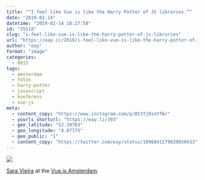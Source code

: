 ```yaml
---
title: "“I feel like Vue is like the Harry Potter of JS libraries.”"
date: "2019-02-14"
datetime: "2019-02-14 18:27:58"
id: "35518"
slug: "i-feel-like-vue-is-like-the-harry-potter-of-js-libraries"
url: "https://eay.cc/2019/i-feel-like-vue-is-like-the-harry-potter-of-js-libraries/"
author: "eay"
format: "image"
categories:
  - 0815
tags:
  - amsterdam
  - fotos
  - harry-potter
  - javascript
  - konferenz
  - vue-js
meta:
  - content_copy: "https://www.instagram.com/p/Bt3TjDsnYfW/"
  - yourls_shorturl: "https://eay.li/393"
  - geo_latitude: "52.39703"
  - geo_longitude: "4.87775"
  - geo_public: "1"
  - content_copy: "https://twitter.com/eay/status/1096041279820050433"
---
```


![](https://eay.cc/uploads/2019/vue-potter.jpeg)

[Sara Vieira](https://twitter.com/NikkitaFTW) at the [Vue.js Amsterdam](https://vuejs.amsterdam/).
